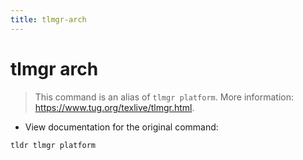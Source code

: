 ```yaml
---
title: tlmgr-arch
---
```

# tlmgr arch

> This command is an alias of `tlmgr platform`.
> More information: <https://www.tug.org/texlive/tlmgr.html>.

- View documentation for the original command:

`tldr tlmgr platform`
